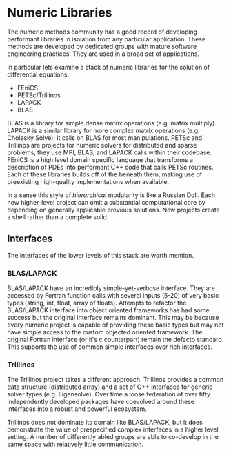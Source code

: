 
Numeric Libraries
=================

The numeric methods community has a good record of developing performant libraries in isolation from any particular application.  These methods are developed by dedicated groups with mature software engineering practices.  They are used in a broad set of applications.

In particular lets examine a stack of numeric libraries for the solution of differential equations. 

*   FEniCS
*   PETSc/Trillinos
*   LAPACK
*   BLAS

BLAS is a library for simple dense matrix operations (e.g. matrix multiply).  LAPACK is a similar library for more complex matrix operations (e.g. Cholesky Solve); it calls on BLAS for most manipulations.  PETSc and Trillinos are projects for numeric solvers for distributed and sparse problems, they use MPI, BLAS, and LAPACK calls within their codebase.  FEniCS is a high level domain specific language that transforms a description of PDEs into performant C++ code that calls PETSc routines.  Each of these libraries builds off of the beneath them, making use of preexisting high-quality implementations when available.

In a sense this style of *hierarchical* modularity is like a Russian Doll.  Each new higher-level project can omit a substantial computational core by depending on generally applicable previous solutions.  New projects create a shell rather than a complete solid.


Interfaces
----------

The interfaces of the lower levels of this stack are worth mention.  

### BLAS/LAPACK

BLAS/LAPACK have an incredibly simple-yet-verbose interface.  They are accessed by Fortran function calls with several inputs (5-20) of very basic types (string, int, float, array of floats).  Attempts to refactor the BLAS/LAPACK interface into object oriented frameworks has had some success but the original interface remains dominant.  This may be because every numeric project is capable of providing these basic types but may not have simple access to the custom objected oriented framework.  The original Fortran interface (or it's c counterpart) remain the defacto standard.  This supports the use of common simple interfaces over rich interfaces.

### Trillinos

The Trillinos project takes a different approach.  Trillinos provides a common data structure (distributed array) and a set of C++ interfaces for generic solver types (e.g. Eigensolve).  Over time a loose federation of over fifty independently developed packages have coevolved around these interfaces into a robust and powerful ecosystem.

Trillinos does not dominate its domain like BLAS/LAPACK, but it does demonstrate the value of prespecified complex interfaces in a higher level setting.  A number of differently abled groups are able to co-develop in the same space with relatively little communication.
